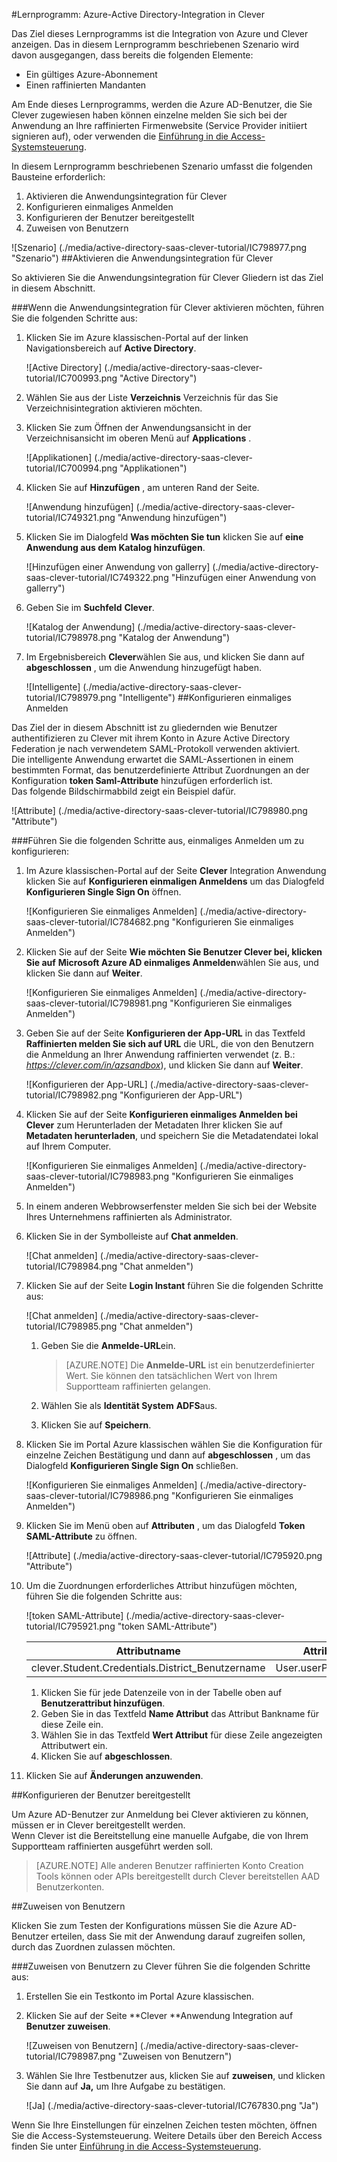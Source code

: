 <properties 
    pageTitle="Lernprogramm: Azure-Active Directory-Integration in Clever | Microsoft Azure" 
    description="Erfahren Sie, wie Clever mit Azure Active Directory verwenden, aktivieren Sie einmaliges Anmelden, automatisierte Bereitstellung und mehr!" 
    services="active-directory" 
    authors="jeevansd"  
    documentationCenter="na" 
    manager="femila"/>
<tags 
    ms.service="active-directory" 
    ms.devlang="na" 
    ms.topic="article" 
    ms.tgt_pltfrm="na" 
    ms.workload="identity" 
    ms.date="09/29/2016" 
    ms.author="jeedes" />

#<a name="tutorial-azure-active-directory-integration-with-clever"></a>Lernprogramm: Azure-Active Directory-Integration in Clever

Das Ziel dieses Lernprogramms ist die Integration von Azure und Clever anzeigen. Das in diesem Lernprogramm beschriebenen Szenario wird davon ausgegangen, dass bereits die folgenden Elemente:

-   Ein gültiges Azure-Abonnement
-   Einen raffinierten Mandanten

Am Ende dieses Lernprogramms, werden die Azure AD-Benutzer, die Sie Clever zugewiesen haben können einzelne melden Sie sich bei der Anwendung an Ihre raffinierten Firmenwebsite (Service Provider initiiert signieren auf), oder verwenden die [Einführung in die Access-Systemsteuerung](active-directory-saas-access-panel-introduction.md).

In diesem Lernprogramm beschriebenen Szenario umfasst die folgenden Bausteine erforderlich:

1.  Aktivieren die Anwendungsintegration für Clever
2.  Konfigurieren einmaliges Anmelden
3.  Konfigurieren der Benutzer bereitgestellt
4.  Zuweisen von Benutzern

![Szenario] (./media/active-directory-saas-clever-tutorial/IC798977.png "Szenario")
##<a name="enabling-the-application-integration-for-clever"></a>Aktivieren die Anwendungsintegration für Clever

So aktivieren Sie die Anwendungsintegration für Clever Gliedern ist das Ziel in diesem Abschnitt.

###<a name="to-enable-the-application-integration-for-clever-perform-the-following-steps"></a>Wenn die Anwendungsintegration für Clever aktivieren möchten, führen Sie die folgenden Schritte aus:

1.  Klicken Sie im Azure klassischen-Portal auf der linken Navigationsbereich auf **Active Directory**.

    ![Active Directory] (./media/active-directory-saas-clever-tutorial/IC700993.png "Active Directory")

2.  Wählen Sie aus der Liste **Verzeichnis** Verzeichnis für das Sie Verzeichnisintegration aktivieren möchten.

3.  Klicken Sie zum Öffnen der Anwendungsansicht in der Verzeichnisansicht im oberen Menü auf **Applications** .

    ![Applikationen] (./media/active-directory-saas-clever-tutorial/IC700994.png "Applikationen")

4.  Klicken Sie auf **Hinzufügen** , am unteren Rand der Seite.

    ![Anwendung hinzufügen] (./media/active-directory-saas-clever-tutorial/IC749321.png "Anwendung hinzufügen")

5.  Klicken Sie im Dialogfeld **Was möchten Sie tun** klicken Sie auf **eine Anwendung aus dem Katalog hinzufügen**.

    ![Hinzufügen einer Anwendung von gallerry] (./media/active-directory-saas-clever-tutorial/IC749322.png "Hinzufügen einer Anwendung von gallerry")

6.  Geben Sie im **Suchfeld** **Clever**.

    ![Katalog der Anwendung] (./media/active-directory-saas-clever-tutorial/IC798978.png "Katalog der Anwendung")

7.  Im Ergebnisbereich **Clever**wählen Sie aus, und klicken Sie dann auf **abgeschlossen** , um die Anwendung hinzugefügt haben.

    ![Intelligente] (./media/active-directory-saas-clever-tutorial/IC798979.png "Intelligente")
##<a name="configuring-single-sign-on"></a>Konfigurieren einmaliges Anmelden

Das Ziel der in diesem Abschnitt ist zu gliedernden wie Benutzer authentifizieren zu Clever mit ihrem Konto in Azure Active Directory Federation je nach verwendetem SAML-Protokoll verwenden aktiviert.  
Die intelligente Anwendung erwartet die SAML-Assertionen in einem bestimmten Format, das benutzerdefinierte Attribut Zuordnungen an der Konfiguration **token Saml-Attribute** hinzufügen erforderlich ist.  
Das folgende Bildschirmabbild zeigt ein Beispiel dafür.

![Attribute] (./media/active-directory-saas-clever-tutorial/IC798980.png "Attribute")

###<a name="to-configure-single-sign-on-perform-the-following-steps"></a>Führen Sie die folgenden Schritte aus, einmaliges Anmelden um zu konfigurieren:

1.  Im Azure klassischen-Portal auf der Seite **Clever** Integration Anwendung klicken Sie auf **Konfigurieren einmaligen Anmeldens** um das Dialogfeld **Konfigurieren Single Sign On** öffnen.

    ![Konfigurieren Sie einmaliges Anmelden] (./media/active-directory-saas-clever-tutorial/IC784682.png "Konfigurieren Sie einmaliges Anmelden")

2.  Klicken Sie auf der Seite **Wie möchten Sie Benutzer Clever bei, klicken Sie auf** **Microsoft Azure AD einmaliges Anmelden**wählen Sie aus, und klicken Sie dann auf **Weiter**.

    ![Konfigurieren Sie einmaliges Anmelden] (./media/active-directory-saas-clever-tutorial/IC798981.png "Konfigurieren Sie einmaliges Anmelden")

3.  Geben Sie auf der Seite **Konfigurieren der App-URL** in das Textfeld **Raffinierten melden Sie sich auf URL** die URL, die von den Benutzern die Anmeldung an Ihrer Anwendung raffinierten verwendet (z. B.: *https://clever.com/in/azsandbox*), und klicken Sie dann auf **Weiter**.

    ![Konfigurieren der App-URL] (./media/active-directory-saas-clever-tutorial/IC798982.png "Konfigurieren der App-URL")

4.  Klicken Sie auf der Seite **Konfigurieren einmaliges Anmelden bei Clever** zum Herunterladen der Metadaten Ihrer klicken Sie auf **Metadaten herunterladen**, und speichern Sie die Metadatendatei lokal auf Ihrem Computer.

    ![Konfigurieren Sie einmaliges Anmelden] (./media/active-directory-saas-clever-tutorial/IC798983.png "Konfigurieren Sie einmaliges Anmelden")

5.  In einem anderen Webbrowserfenster melden Sie sich bei der Website Ihres Unternehmens raffinierten als Administrator.

6.  Klicken Sie in der Symbolleiste auf **Chat anmelden**.

    ![Chat anmelden] (./media/active-directory-saas-clever-tutorial/IC798984.png "Chat anmelden")

7.  Klicken Sie auf der Seite **Login Instant** führen Sie die folgenden Schritte aus:

    ![Chat anmelden] (./media/active-directory-saas-clever-tutorial/IC798985.png "Chat anmelden")

    1.  Geben Sie die **Anmelde-URL**ein.  

        >[AZURE.NOTE] Die **Anmelde-URL** ist ein benutzerdefinierter Wert.
Sie können den tatsächlichen Wert von Ihrem Supportteam raffinierten gelangen.

    2.  Wählen Sie als **Identität System** **ADFS**aus.
    3.  Klicken Sie auf **Speichern**.

8.  Klicken Sie im Portal Azure klassischen wählen Sie die Konfiguration für einzelne Zeichen Bestätigung und dann auf **abgeschlossen** , um das Dialogfeld **Konfigurieren Single Sign On** schließen.

    ![Konfigurieren Sie einmaliges Anmelden] (./media/active-directory-saas-clever-tutorial/IC798986.png "Konfigurieren Sie einmaliges Anmelden")

9.  Klicken Sie im Menü oben auf **Attributen** , um das Dialogfeld **Token SAML-Attribute** zu öffnen.

    ![Attribute] (./media/active-directory-saas-clever-tutorial/IC795920.png "Attribute")

10. Um die Zuordnungen erforderliches Attribut hinzufügen möchten, führen Sie die folgenden Schritte aus:

    ![token SAML-Attribute] (./media/active-directory-saas-clever-tutorial/IC795921.png "token SAML-Attribute")

  	|Attributname|Attributwert|
  	|---|---|
  	|clever.Student.Credentials.District\_Benutzername|User.userPrincipalName|

    1.  Klicken Sie für jede Datenzeile von in der Tabelle oben auf **Benutzerattribut hinzufügen**.
    2.  Geben Sie in das Textfeld **Name Attribut** das Attribut Bankname für diese Zeile ein.
    3.  Wählen Sie in das Textfeld **Wert Attribut** für diese Zeile angezeigten Attributwert ein.
    4.  Klicken Sie auf **abgeschlossen**.

11. Klicken Sie auf **Änderungen anzuwenden**.

##<a name="configuring-user-provisioning"></a>Konfigurieren der Benutzer bereitgestellt

Um Azure AD-Benutzer zur Anmeldung bei Clever aktivieren zu können, müssen er in Clever bereitgestellt werden.  
Wenn Clever ist die Bereitstellung eine manuelle Aufgabe, die von Ihrem Supportteam raffinierten ausgeführt werden soll.

>[AZURE.NOTE] Alle anderen Benutzer raffinierten Konto Creation Tools können oder APIs bereitgestellt durch Clever bereitstellen AAD Benutzerkonten.

##<a name="assigning-users"></a>Zuweisen von Benutzern

Klicken Sie zum Testen der Konfigurations müssen Sie die Azure AD-Benutzer erteilen, dass Sie mit der Anwendung darauf zugreifen sollen, durch das Zuordnen zulassen möchten.

###<a name="to-assign-users-to-clever-perform-the-following-steps"></a>Zuweisen von Benutzern zu Clever führen Sie die folgenden Schritte aus:

1.  Erstellen Sie ein Testkonto im Portal Azure klassischen.

2.  Klicken Sie auf der Seite **Clever **Anwendung Integration auf **Benutzer zuweisen**.

    ![Zuweisen von Benutzern] (./media/active-directory-saas-clever-tutorial/IC798987.png "Zuweisen von Benutzern")

3.  Wählen Sie Ihre Testbenutzer aus, klicken Sie auf **zuweisen**, und klicken Sie dann auf **Ja,** um Ihre Aufgabe zu bestätigen.

    ![Ja] (./media/active-directory-saas-clever-tutorial/IC767830.png "Ja")

Wenn Sie Ihre Einstellungen für einzelnen Zeichen testen möchten, öffnen Sie die Access-Systemsteuerung. Weitere Details über den Bereich Access finden Sie unter [Einführung in die Access-Systemsteuerung](active-directory-saas-access-panel-introduction.md).
